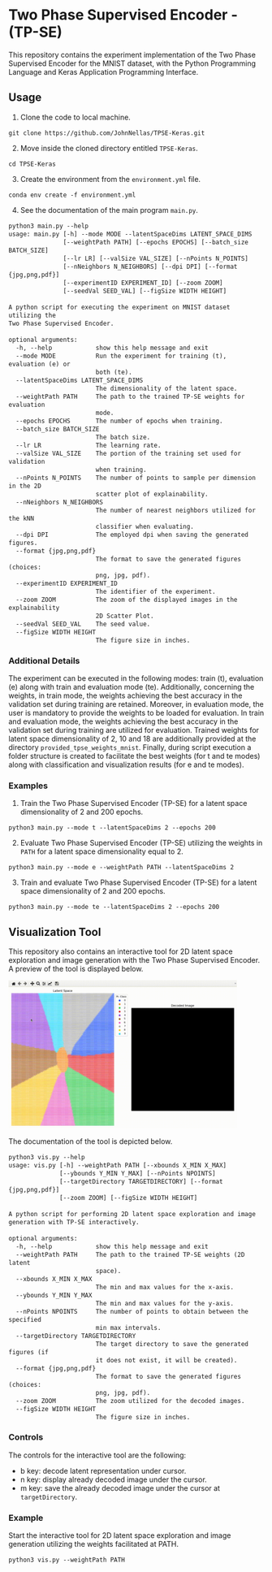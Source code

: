 # Two Phase Supervised Encoder - (TP-SE)

This repository contains the experiment implementation of the Two Phase Supervised Encoder for the MNIST dataset, with
the Python Programming Language and Keras Application Programming Interface.

## Usage

1. Clone the code to local machine.

```
git clone https://github.com/JohnNellas/TPSE-Keras.git
```

2. Move inside the cloned directory entitled ```TPSE-Keras```.

```
cd TPSE-Keras
```

3. Create the environment from the ```environment.yml``` file.

```
conda env create -f environment.yml
```

4. See the documentation of the main program ```main.py```.

```
python3 main.py --help
usage: main.py [-h] --mode MODE --latentSpaceDims LATENT_SPACE_DIMS
               [--weightPath PATH] [--epochs EPOCHS] [--batch_size BATCH_SIZE]
               [--lr LR] [--valSize VAL_SIZE] [--nPoints N_POINTS]
               [--nNeighbors N_NEIGHBORS] [--dpi DPI] [--format {jpg,png,pdf}]
               [--experimentID EXPERIMENT_ID] [--zoom ZOOM]
               [--seedVal SEED_VAL] [--figSize WIDTH HEIGHT]

A python script for executing the experiment on MNIST dataset utilizing the
Two Phase Supervised Encoder.

optional arguments:
  -h, --help            show this help message and exit
  --mode MODE           Run the experiment for training (t), evaluation (e) or
                        both (te).
  --latentSpaceDims LATENT_SPACE_DIMS
                        The dimensionality of the latent space.
  --weightPath PATH     The path to the trained TP-SE weights for evaluation
                        mode.
  --epochs EPOCHS       The number of epochs when training.
  --batch_size BATCH_SIZE
                        The batch size.
  --lr LR               The learning rate.
  --valSize VAL_SIZE    The portion of the training set used for validation
                        when training.
  --nPoints N_POINTS    The number of points to sample per dimension in the 2D
                        scatter plot of explainability.
  --nNeighbors N_NEIGHBORS
                        The number of nearest neighbors utilized for the kNN
                        classifier when evaluating.
  --dpi DPI             The employed dpi when saving the generated figures.
  --format {jpg,png,pdf}
                        The format to save the generated figures (choices:
                        png, jpg, pdf).
  --experimentID EXPERIMENT_ID
                        The identifier of the experiment.
  --zoom ZOOM           The zoom of the displayed images in the explainability
                        2D Scatter Plot.
  --seedVal SEED_VAL    The seed value.
  --figSize WIDTH HEIGHT
                        The figure size in inches.
```

### Additional Details

The experiment can be executed in the following modes: train (t), evaluation (e)
along with train and evaluation mode (te). Additionally, concerning the weights, in train mode,
the weights achieving the best accuracy in the validation set during training are retained. Moreover,
in evaluation mode, the user is mandatory to provide the weights to be loaded for evaluation. In train and evaluation
mode,
the weights achieving the best accuracy in the validation set during training are utilized for evaluation.
Trained weights for latent space dimensionality of 2, 10 and 18 are additionally provided at the
directory ```provided_tpse_weights_mnist```.
Finally, during script execution a folder structure is created to facilitate the best weights (for t and te modes)
along with classification and visualization results (for e and te modes).

### Examples

1. Train the Two Phase Supervised Encoder (TP-SE) for a latent space dimensionality of 2 and 200 epochs.

```
python3 main.py --mode t --latentSpaceDims 2 --epochs 200
```

2. Evaluate Two Phase Supervised Encoder (TP-SE) utilizing
   the weights in ```PATH``` for a latent space
   dimensionality equal to 2.

```
python3 main.py --mode e --weightPath PATH --latentSpaceDims 2
```

3. Train and evaluate Two Phase Supervised Encoder (TP-SE) for a latent space dimensionality of 2 and 200 epochs.

```
python3 main.py --mode te --latentSpaceDims 2 --epochs 200
```

## Visualization Tool

This repository also contains an interactive tool for 2D latent space exploration and image generation
with the Two Phase Supervised Encoder. A preview of the tool is displayed below.


<img src="./readme_contents/tpse_ls_keras.gif" width="450">



The documentation of the tool is depicted below.

```
python3 vis.py --help
usage: vis.py [-h] --weightPath PATH [--xbounds X_MIN X_MAX]
              [--ybounds Y_MIN Y_MAX] [--nPoints NPOINTS]
              [--targetDirectory TARGETDIRECTORY] [--format {jpg,png,pdf}]
              [--zoom ZOOM] [--figSize WIDTH HEIGHT]

A python script for performing 2D latent space exploration and image
generation with TP-SE interactively.

optional arguments:
  -h, --help            show this help message and exit
  --weightPath PATH     The path to the trained TP-SE weights (2D latent
                        space).
  --xbounds X_MIN X_MAX
                        The min and max values for the x-axis.
  --ybounds Y_MIN Y_MAX
                        The min and max values for the y-axis.
  --nPoints NPOINTS     The number of points to obtain between the specified
                        min max intervals.
  --targetDirectory TARGETDIRECTORY
                        The target directory to save the generated figures (if
                        it does not exist, it will be created).
  --format {jpg,png,pdf}
                        The format to save the generated figures (choices:
                        png, jpg, pdf).
  --zoom ZOOM           The zoom utilized for the decoded images.
  --figSize WIDTH HEIGHT
                        The figure size in inches.
```

### Controls

The controls for the interactive tool are the following:

- b key: decode latent representation under cursor.
- n key: display already decoded image under the cursor.
- m key: save the already decoded image under the cursor at ```targetDirectory```.

### Example

Start the interactive tool for 2D latent space exploration and image generation utilizing the weights
facilitated at PATH.

```
python3 vis.py --weightPath PATH
```